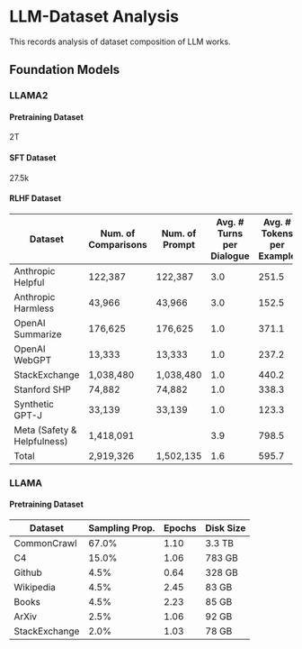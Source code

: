 # LLM-Dataset Analysis
This records analysis of dataset composition of LLM works.

## Foundation Models
### LLAMA2
#### Pretraining Dataset
2T
#### SFT Dataset
27.5k 
#### RLHF Dataset
| Dataset                    | Num. of Comparisons | Num. of Prompt | Avg. # Turns per Dialogue | Avg. # Tokens per Example | Avg. # Tokens in Prompt | Avg. # Tokens in Response |
|----------------------------|---------------------|------------|---------------------------|---------------------------|-------------------------|---------------------------|
| Anthropic Helpful          | 122,387             |122,387     | 3.0                       | 251.5                     | 17.7                    | 88.4                      |
| Anthropic Harmless         | 43,966              |43,966      | 3.0                       | 152.5                     | 15.7                    | 46.4                      |
| OpenAI Summarize           | 176,625             |176,625     | 1.0                       | 371.1                     | 336.0                   | 35.1                      |
| OpenAI WebGPT              | 13,333              |13,333      | 1.0                       | 237.2                     | 48.3                    | 188.9                     |
| StackExchange              | 1,038,480           |1,038,480   | 1.0                       | 440.2                     | 200.1                   | 240.2                     |
| Stanford SHP               | 74,882              |74,882      | 1.0                       | 338.3                     | 199.5                   | 138.8                     |
| Synthetic GPT-J            | 33,139              |33,139      | 1.0                       | 123.3                     | 13.0                    | 110.3                     |
| Meta (Safety & Helpfulness)| 1,418,091           |            | 3.9                       | 798.5                     | 31.4                    | 234.1                     |
| Total                      | 2,919,326           |1,502,135   | 1.6                       | 595.7                     | 108.2                   | 216.9                     |

### LLAMA
#### Pretraining Dataset
| Dataset       | Sampling Prop. | Epochs | Disk Size |
| ------------- | -------------- | ------ | --------- |
| CommonCrawl   | 67.0%          | 1.10   | 3.3 TB    |
| C4            | 15.0%          | 1.06   | 783 GB    |
| Github        | 4.5%           | 0.64   | 328 GB    |
| Wikipedia     | 4.5%           | 2.45   | 83 GB     |
| Books         | 4.5%           | 2.23   | 85 GB     |
| ArXiv         | 2.5%           | 1.06   | 92 GB     |
| StackExchange | 2.0%           | 1.03   | 78 GB     |
